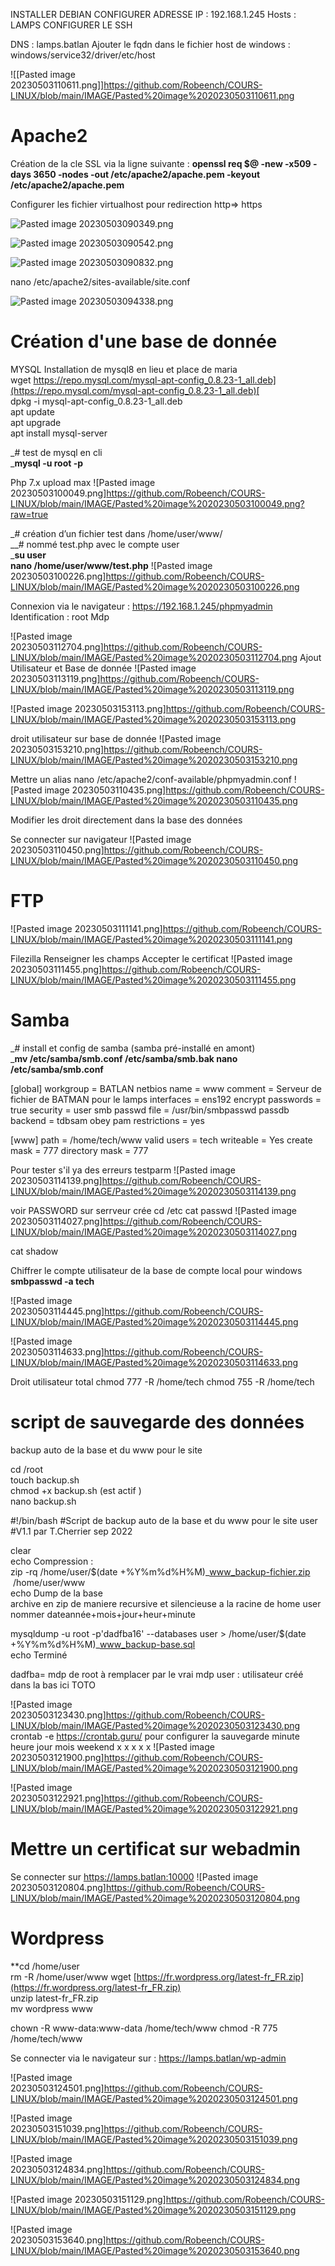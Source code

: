 
INSTALLER  DEBIAN 
CONFIGURER ADRESSE IP : 192.168.1.245
Hosts : LAMPS
CONFIGURER LE SSH

DNS : lamps.batlan
Ajouter le fqdn dans le fichier host de windows : windows/service32/driver/etc/host

![[Pasted image 20230503110611.png]]https://github.com/Robeench/COURS-LINUX/blob/main/IMAGE/Pasted%20image%2020230503110611.png

# Apache2

Création de la cle SSL via la ligne suivante :
**openssl req $@ -new -x509 -days 3650 -nodes -out /etc/apache2/apache.pem -keyout /etc/apache2/apache.pem**

Configurer les fichier virtualhost pour redirection http=> https


![Pasted image 20230503090349.png](https://github.com/Robeench/COURS-LINUX/blob/main/IMAGE/Pasted%20image%2020230503090349.png)

![Pasted image 20230503090542.png](https://github.com/Robeench/COURS-LINUX/blob/main/IMAGE/Pasted%20image%2020230503090542.png)

![Pasted image 20230503090832.png](https://github.com/Robeench/COURS-LINUX/blob/main/IMAGE/Pasted%20image%2020230503090832.png)

nano /etc/apache2/sites-available/site.conf

![Pasted image 20230503094338.png](https://github.com/Robeench/COURS-LINUX/blob/main/IMAGE/Pasted%20image%2020230503094338.png)


# Création d'une base de donnée
MYSQL
Installation de mysql8 en lieu et place de maria  
wget [https://repo.mysql.com/mysql-apt-config_0.8.23-1_all.deb](https://repo.mysql.com/mysql-apt-config_0.8.23-1_all.deb)[  
](https://repo.mysql.com//mysql-apt-config_0.8.22-1_all.deb)
dpkg -i mysql-apt-config_0.8.23-1_all.deb   
apt update  
apt upgrade  
apt install mysql-server

  

_# test de mysql en cli  
_**mysql -u root -p**


Php 7.x
upload max
![Pasted image 20230503100049.png]https://github.com/Robeench/COURS-LINUX/blob/main/IMAGE/Pasted%20image%2020230503100049.png?raw=true


_# création d’un fichier test dans /home/user/www/  
__# nommé test.php avec le compte user  
_**su user  
nano /home/user/www/test.php**
![Pasted image 20230503100226.png]https://github.com/Robeench/COURS-LINUX/blob/main/IMAGE/Pasted%20image%2020230503100226.png

Connexion via le navigateur :
https://192.168.1.245/phpmyadmin
Identification : root 
Mdp

![Pasted image 20230503112704.png]https://github.com/Robeench/COURS-LINUX/blob/main/IMAGE/Pasted%20image%2020230503112704.png
Ajout Utilisateur et Base de donnée 
![Pasted image 20230503113119.png]https://github.com/Robeench/COURS-LINUX/blob/main/IMAGE/Pasted%20image%2020230503113119.png

![Pasted image 20230503153113.png]https://github.com/Robeench/COURS-LINUX/blob/main/IMAGE/Pasted%20image%2020230503153113.png

droit utilisateur sur base de donnée
![Pasted image 20230503153210.png]https://github.com/Robeench/COURS-LINUX/blob/main/IMAGE/Pasted%20image%2020230503153210.png

Mettre un alias
nano /etc/apache2/conf-available/phpmyadmin.conf
![Pasted image 20230503110435.png]https://github.com/Robeench/COURS-LINUX/blob/main/IMAGE/Pasted%20image%2020230503110435.png

Modifier les droit directement dans la base des données


Se connecter sur navigateur 
![Pasted image 20230503110450.png]https://github.com/Robeench/COURS-LINUX/blob/main/IMAGE/Pasted%20image%2020230503110450.png

# FTP

![Pasted image 20230503111141.png]https://github.com/Robeench/COURS-LINUX/blob/main/IMAGE/Pasted%20image%2020230503111141.png

Filezilla 
Renseigner les champs
Accepter le certificat
![Pasted image 20230503111455.png]https://github.com/Robeench/COURS-LINUX/blob/main/IMAGE/Pasted%20image%2020230503111455.png

# Samba
_# install et config de samba (samba pré-installé en amont)  
_**mv /etc/samba/smb.conf /etc/samba/smb.bak
nano /etc/samba/smb.conf**

[global]
workgroup = BATLAN
netbios name = www
comment = Serveur de fichier de BATMAN pour le lamps
interfaces = ens192
encrypt passwords = true
security = user
smb passwd file = /usr/bin/smbpasswd
passdb backend = tdbsam
obey pam restrictions = yes

[www]
path = /home/tech/www
valid users = tech
writeable = Yes
create mask = 777
directory mask = 777




Pour tester s'il ya des erreurs
testparm
![Pasted image 20230503114139.png]https://github.com/Robeench/COURS-LINUX/blob/main/IMAGE/Pasted%20image%2020230503114139.png









voir PASSWORD sur serrveur crée
cd /etc
cat passwd
![Pasted image 20230503114027.png]https://github.com/Robeench/COURS-LINUX/blob/main/IMAGE/Pasted%20image%2020230503114027.png

cat shadow

Chiffrer le compte utilisateur de la base de compte local pour windows
**smbpasswd -a tech**

![Pasted image 20230503114445.png]https://github.com/Robeench/COURS-LINUX/blob/main/IMAGE/Pasted%20image%2020230503114445.png

![Pasted image 20230503114633.png]https://github.com/Robeench/COURS-LINUX/blob/main/IMAGE/Pasted%20image%2020230503114633.png

Droit utilisateur total
chmod 777 -R /home/tech 
chmod 755 -R /home/tech


# script de sauvegarde des données
backup auto de la base et du www pour le site

cd /root					  
touch backup.sh  
chmod +x backup.sh 		(est actif )			  
nano backup.sh

#!/bin/bash
#Script de backup auto de la base et du www pour le site user
#V1.1 par T.Cherrier sep 2022

clear  
echo Compression :  
 zip -rq /home/user/$(date +%Y%m%d%H%M)_www_backup-fichier.zip  /home/user/www  
echo Dump de la base  
archive en zip  de maniere recursive et silencieuse a la racine de home user nommer dateannée+mois+jour+heur+minute 

mysqldump -u root -p'dadfba16' --databases user > /home/user/$(date +%Y%m%d%H%M)_www_backup-base.sql  
echo Terminé

dadfba= mdp de root à remplacer par le vrai mdp
user : utilisateur créé dans la bas ici TOTO



![Pasted image 20230503123430.png]https://github.com/Robeench/COURS-LINUX/blob/main/IMAGE/Pasted%20image%2020230503123430.png
crontab -e
https://crontab.guru/ pour configurer la sauvegarde
minute heure jour mois weekend
		x    x             x       x         x
![Pasted image 20230503121900.png]https://github.com/Robeench/COURS-LINUX/blob/main/IMAGE/Pasted%20image%2020230503121900.png

![Pasted image 20230503122921.png]https://github.com/Robeench/COURS-LINUX/blob/main/IMAGE/Pasted%20image%2020230503122921.png



# Mettre un certificat sur webadmin
Se connecter sur https://lamps.batlan:10000
![Pasted image 20230503120804.png]https://github.com/Robeench/COURS-LINUX/blob/main/IMAGE/Pasted%20image%2020230503120804.png


# Wordpress

**cd /home/user  
rm -R /home/user/www
wget [https://fr.wordpress.org/latest-fr_FR.zip](https://fr.wordpress.org/latest-fr_FR.zip)  
unzip latest-fr_FR.zip  
mv wordpress www

chown -R www-data:www-data /home/tech/www
chmod -R 775 /home/tech/www


Se connecter via le navigateur sur : https://lamps.batlan/wp-admin

![Pasted image 20230503124501.png]https://github.com/Robeench/COURS-LINUX/blob/main/IMAGE/Pasted%20image%2020230503124501.png


![Pasted image 20230503151039.png]https://github.com/Robeench/COURS-LINUX/blob/main/IMAGE/Pasted%20image%2020230503151039.png

![Pasted image 20230503124834.png]https://github.com/Robeench/COURS-LINUX/blob/main/IMAGE/Pasted%20image%2020230503124834.png

![Pasted image 20230503151129.png]https://github.com/Robeench/COURS-LINUX/blob/main/IMAGE/Pasted%20image%2020230503151129.png


![Pasted image 20230503153640.png]https://github.com/Robeench/COURS-LINUX/blob/main/IMAGE/Pasted%20image%2020230503153640.png
